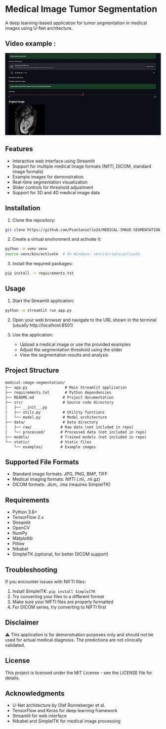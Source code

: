 # Medical Image Tumor Segmentation

A deep learning-based application for tumor segmentation in medical images using U-Net architecture.

## Video example : 

![Demo GIF](./medical_demo.gif)


## Features

- Interactive web interface using Streamlit
- Support for multiple medical image formats (NIfTI, DICOM, standard image formats)
- Example images for demonstration
- Real-time segmentation visualization
- Slider controls for threshold adjustment
- Support for 3D and 4D medical image data

## Installation

1. Clone the repository:
```bash
git clone https://github.com/Psantaniello24/MEDICAL-IMAGE-SEGMENTATION.git
```

2. Create a virtual environment and activate it:
```bash
python -m venv venv
source venv/bin/activate  # On Windows: venv\Scripts\activate
```

3. Install the required packages:
```bash
pip install -r requirements.txt
```

## Usage

1. Start the Streamlit application:
```bash
python -m streamlit run app.py
```

2. Open your web browser and navigate to the URL shown in the terminal (usually http://localhost:8501)

3. Use the application:
   - Upload a medical image or use the provided examples
   - Adjust the segmentation threshold using the slider
   - View the segmentation results and analysis

## Project Structure

```
medical-image-segmentation/
├── app.py                 # Main Streamlit application
├── requirements.txt       # Python dependencies
├── README.md             # Project documentation
├── src/                  # Source code directory
│   ├── __init__.py
│   ├── utils.py          # Utility functions
│   └── model.py          # Model architecture
├── data/                 # Data directory
│   ├── raw/             # Raw data (not included in repo)
│   └── processed/       # Processed data (not included in repo)
├── models/              # Trained models (not included in repo)
└── static/              # Static files
    └── examples/        # Example images
```

## Supported File Formats

- Standard image formats: JPG, PNG, BMP, TIFF
- Medical imaging formats: NIfTI (.nii, .nii.gz)
- DICOM formats: .dcm, .ima (requires SimpleITK)

## Requirements

- Python 3.8+
- TensorFlow 2.x
- Streamlit
- OpenCV
- NumPy
- Matplotlib
- Pillow
- Nibabel
- SimpleITK (optional, for better DICOM support)

## Troubleshooting

If you encounter issues with NIFTI files:
1. Install SimpleITK: `pip install SimpleITK`
2. Try converting your files to a different format
3. Make sure your NIFTI files are properly formatted
4. For DICOM series, try converting to NIFTI first

## Disclaimer

⚠️ This application is for demonstration purposes only and should not be used for actual medical diagnosis. The predictions are not clinically validated.

## License

This project is licensed under the MIT License - see the LICENSE file for details.

## Acknowledgments

- U-Net architecture by Olaf Ronneberger et al.
- TensorFlow and Keras for deep learning framework
- Streamlit for web interface
- Nibabel and SimpleITK for medical image processing 